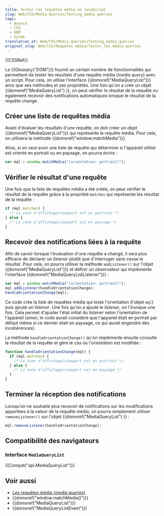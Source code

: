 ```yaml
---
title: Tester les requêtes média en JavaScript
slug: Web/CSS/Media_Queries/Testing_media_queries
tags:
  - Avancé
  - CSS
  - DOM
  - Guide
translation_of: Web/CSS/Media_Queries/Testing_media_queries
original_slug: Web/CSS/Requêtes_média/Tester_les_media_queries
---
```


{{CSSRef}}

Le {{Glossary("DOM")}} fournit un certain nombre de fonctionnalités qui permettent de tester les résultats d'une requête média (_media query_) avec un script. Pour cela, on utilise l'interface {{domxref("MediaQueryList")}} ainsi que ses méthodes et ses propriétés. Une fois qu'on a créé un objet {{domxref("MediaQueryList") }}, on peut vérifier le résultat de la requête ou également recevoir des notifications automatiques lorsque le résultat de la requête change.

## Créer une liste de requêtes média

Avant d'évaluer les résultats d'une requête, on doit créer un objet {{domxref("MediaQueryList")}} qui représente la requête média. Pour cela, on utilisera la méthode {{domxref("window.matchMedia")}}.

Ainsi, si on veut avoir une liste de requête qui détermine si l'appareil utilisé est orienté en portrait ou en paysage, on pourra écrire :

```js
var mql = window.matchMedia("(orientation: portrait)");
```

## Vérifier le résultat d'une requête

Une fois que la liste de requêtes média a été créée, on peut vérifier le résultat de la requête grâce à la propriété `matches` qui représente les résultat de la requête :

```js
if (mql.matches) {
  /* La zone d'affichage/viewport est en portrait */
} else {
  /* La zone d'affichage/viewport est en paysage */
}
```

## Recevoir des notifications liées à la requête

Afin de savoir lorsque l'évaluation d'une requête a changé, il sera plus efficace de déclarer un _listener_ plutôt que d'interroger sans cesse le résultat. Pour cela, on pourra utiliser la méthode `addListener()` sur l'objet {{domxref("MediaQueryList")}} et définir un observateur qui implémente l'interface {{domxref("MediaQueryListListener")}} :

```js
var mql = window.matchMedia("(orientation: portrait)");
mql.addListener(handleOrientationChange);
handleOrientationChange(mql);
```

Ce code crée la liste de requêtes média qui teste l'orientation (l'objet `mql`) puis ajoute un _listener_. Une fois qu'on a ajouté le _listener_, on l'invoque une fois. Cela permet d'ajuster l'état initial du _listener_ selon l'orientation de l'appareil (sinon, le code aurait considéré que l'appareil était en portrait par défaut même si ce dernier était en paysage, ce qui aurait engendré des incohérences).

La méthode `handleOrientationChange()` qu'on implémente ensuite consulte le résultat de la requête et gère le cas où l'orientation est modifiée :

```js
function handleOrientationChange(mql) {
  if (mql.matches) {
    /* La zone d'affichage/viewport est en portrait */
  } else {
    /* La zone d'affichage/viewport est en paysage */
  }
}
```

## Terminer la réception des notifications

Lorsqu'on ne souhaite plus recevoir de notifications sur les modifications apportées à la valeur de la requête média, on pourra simplement utiliser `removeListener()` sur l'objet {{domxref("MediaQueryList") }} :

```js
mql.removeListener(handleOrientationChange);
```

## Compatibilité des navigateurs

### Interface `MediaQueryList`

{{Compat("api.MediaQueryList")}}

## Voir aussi

- [Les requêtes média (_media queries_)](/fr/docs/Web/CSS/Requêtes_média/Utiliser_les_Media_queries)
- {{domxref("window.matchMedia()")}}
- {{domxref("MediaQueryList")}}
- {{domxref("MediaQueryListEvent")}}
